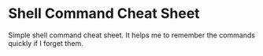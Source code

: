 # Shell Command Cheat Sheet

Simple shell command cheat sheet. It helps me to remember the commands quickly if I forget them.


